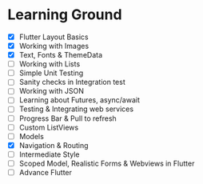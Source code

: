 # Learning Ground

 - [x] Flutter Layout Basics
 - [x] Working with Images
 - [x] Text, Fonts & ThemeData
 - [ ] Working with Lists
 - [ ] Simple Unit Testing
 - [ ] Sanity checks in Integration test
 - [ ] Working with JSON
 - [ ] Learning about Futures, async/await
 - [ ] Testing & Integrating web services
 - [ ] Progress Bar & Pull to refresh
 - [ ] Custom ListViews
 - [ ] Models
 - [x] Navigation & Routing
 - [ ] Intermediate Style
 - [ ] Scoped Model, Realistic Forms & Webviews in Flutter
 - [ ] Advance Flutter
